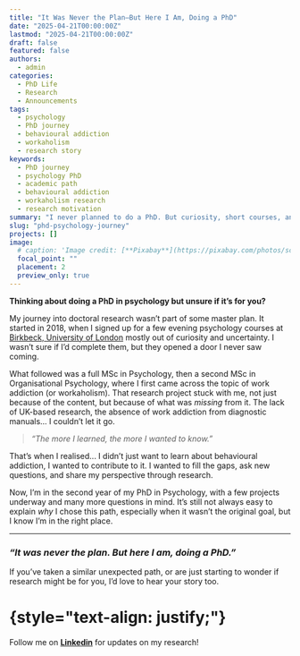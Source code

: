 ```yaml
---
title: "It Was Never the Plan—But Here I Am, Doing a PhD"
date: "2025-04-21T00:00:00Z"
lastmod: "2025-04-21T00:00:00Z"
draft: false
featured: false
authors:
  - admin
categories:
  - PhD Life
  - Research
  - Announcements
tags:
  - psychology
  - PhD journey
  - behavioural addiction
  - workaholism
  - research story
keywords:
  - PhD journey
  - psychology PhD
  - academic path
  - behavioural addiction
  - workaholism research
  - research motivation
summary: "I never planned to do a PhD. But curiosity, short courses, and a growing interest in psychology turned into two MScs—and eventually, doctoral research in behavioural addiction."
slug: "phd-psychology-journey"
projects: []
image:
  # caption: 'Image credit: [**Pixabay**](https://pixabay.com/photos/school-work-write-still-life-851328/)'
  focal_point: ""
  placement: 2
  preview_only: true
---
```


**Thinking about doing a PhD in psychology but unsure if it’s for you?**  

My journey into doctoral research wasn’t part of some master plan. It started in 2018, when I signed up for a few evening psychology courses at [Birkbeck, University of London](https://www.bbk.ac.uk/prospective/short-courses) mostly out of curiosity and uncertainty. I wasn’t sure if I’d complete them, but they opened a door I never saw coming.

What followed was a full MSc in Psychology, then a second MSc in Organisational Psychology, where I first came across the topic of work addiction (or workaholism). That research project stuck with me, not just because of the content, but because of what was *missing* from it. The lack of UK-based research, the absence of work addiction from diagnostic manuals… I couldn’t let it go.

> *“The more I learned, the more I wanted to know.”*

That’s when I realised... I didn’t just want to learn about behavioural addiction, I wanted to contribute to it. I wanted to fill the gaps, ask new questions, and share my perspective through research.

Now, I’m in the second year of my PhD in Psychology, with a few projects underway and many more questions in mind. It’s still not always easy to explain *why* I chose this path, especially when it wasn’t the original goal, but I know I’m in the right place.

---

### *“It was never the plan. But here I am, doing a PhD.”*

If you’ve taken a similar unexpected path, or are just starting to wonder if research might be for you, I’d love to hear your story too.

# {style="text-align: justify;"}

Follow me on **[Linkedin](https://www.linkedin.com/in/stephanie-towch-4b2549206)** for updates on my research!
